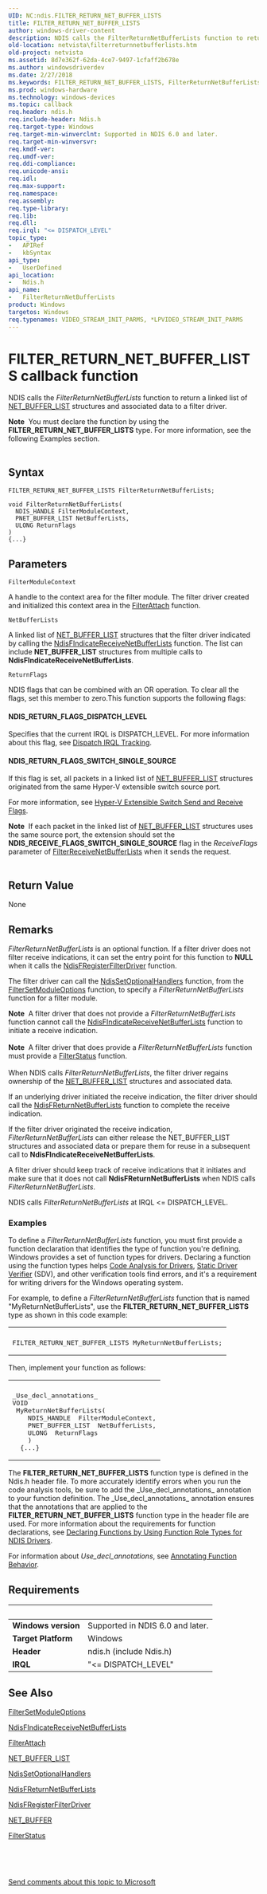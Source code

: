```yaml
---
UID: NC:ndis.FILTER_RETURN_NET_BUFFER_LISTS
title: FILTER_RETURN_NET_BUFFER_LISTS
author: windows-driver-content
description: NDIS calls the FilterReturnNetBufferLists function to return a linked list of NET_BUFFER_LIST structures and associated data to a filter driver.Note  You must declare the function by using the FILTER_RETURN_NET_BUFFER_LISTS type.
old-location: netvista\filterreturnnetbufferlists.htm
old-project: netvista
ms.assetid: 8d7e362f-62da-4ce7-9497-1cfaff2b678e
ms.author: windowsdriverdev
ms.date: 2/27/2018
ms.keywords: FILTER_RETURN_NET_BUFFER_LISTS, FilterReturnNetBufferLists, FilterReturnNetBufferLists callback function [Network Drivers Starting with Windows Vista], filter_functions_ref_a4a0c4ae-790b-43f9-a209-06538a7bbab6.xml, ndis/FilterReturnNetBufferLists, netvista.filterreturnnetbufferlists
ms.prod: windows-hardware
ms.technology: windows-devices
ms.topic: callback
req.header: ndis.h
req.include-header: Ndis.h
req.target-type: Windows
req.target-min-winverclnt: Supported in NDIS 6.0 and later.
req.target-min-winversvr: 
req.kmdf-ver: 
req.umdf-ver: 
req.ddi-compliance: 
req.unicode-ansi: 
req.idl: 
req.max-support: 
req.namespace: 
req.assembly: 
req.type-library: 
req.lib: 
req.dll: 
req.irql: "<= DISPATCH_LEVEL"
topic_type:
-	APIRef
-	kbSyntax
api_type:
-	UserDefined
api_location:
-	Ndis.h
api_name:
-	FilterReturnNetBufferLists
product: Windows
targetos: Windows
req.typenames: VIDEO_STREAM_INIT_PARMS, *LPVIDEO_STREAM_INIT_PARMS
---
```



# FILTER_RETURN_NET_BUFFER_LISTS callback function
NDIS calls the 
  <i>FilterReturnNetBufferLists</i> function to return a linked list of 
  <a href="..\ndis\ns-ndis-_net_buffer_list.md">NET_BUFFER_LIST</a> structures and associated data
  to a filter driver.
<div class="alert"><b>Note</b>  You must declare the function by using the <b>FILTER_RETURN_NET_BUFFER_LISTS</b> type. For more
   information, see the following Examples section.</div><div> </div>

## Syntax

```
FILTER_RETURN_NET_BUFFER_LISTS FilterReturnNetBufferLists;

void FilterReturnNetBufferLists(
  NDIS_HANDLE FilterModuleContext,
  PNET_BUFFER_LIST NetBufferLists,
  ULONG ReturnFlags
)
{...}
```

## Parameters

`FilterModuleContext`

A handle to the context area for the filter module. The filter driver created and initialized this
     context area in the 
     <a href="..\ndis\nc-ndis-filter_attach.md">FilterAttach</a> function.

`NetBufferLists`

A linked list of <a href="..\ndis\ns-ndis-_net_buffer_list.md">NET_BUFFER_LIST</a> structures that the filter driver indicated by calling the 
     <a href="..\ndis\nf-ndis-ndisfindicatereceivenetbufferlists.md">
     NdisFIndicateReceiveNetBufferLists</a> function. The list can include <b>NET_BUFFER_LIST</b> structures from
     multiple calls to 
     <b>NdisFIndicateReceiveNetBufferLists</b>.

`ReturnFlags`

NDIS flags that can be combined with an OR operation. To clear all the flags, set this member to
     zero.This function supports the following flags: 





#### NDIS_RETURN_FLAGS_DISPATCH_LEVEL

Specifies that the current IRQL is DISPATCH_LEVEL. For more information about this flag, see 
       <a href="https://msdn.microsoft.com/ac559f4f-0138-4b9a-8f1b-44a2973fd6a1">Dispatch IRQL Tracking</a>.



#### NDIS_RETURN_FLAGS_SWITCH_SINGLE_SOURCE

If this flag is set, all packets in a linked list of <a href="..\ndis\ns-ndis-_net_buffer_list.md">NET_BUFFER_LIST</a> structures originated from the same Hyper-V extensible switch source port.

For more information, see <a href="https://msdn.microsoft.com/FBA506EC-4E9F-4964-9C9C-FF4910DDA908">Hyper-V Extensible Switch Send and Receive Flags</a>.

<div class="alert"><b>Note</b>  If each packet in the linked list of <a href="..\ndis\ns-ndis-_net_buffer_list.md">NET_BUFFER_LIST</a> structures uses the same source port, the extension should set the <b>NDIS_RECEIVE_FLAGS_SWITCH_SINGLE_SOURCE</b> flag in the <i>ReceiveFlags</i> parameter of <a href="..\ndis\nc-ndis-filter_receive_net_buffer_lists.md">FilterReceiveNetBufferLists</a>  when it sends the request.</div>
<div> </div>


## Return Value

None

## Remarks

<i>FilterReturnNetBufferLists</i> is an optional function. If a filter driver does not filter receive indications, it can set the entry point for this function to <b>NULL</b> when it calls the 
    <a href="..\ndis\nf-ndis-ndisfregisterfilterdriver.md">
    NdisFRegisterFilterDriver</a> function.

The filter driver can call the 
    <a href="..\ndis\nf-ndis-ndissetoptionalhandlers.md">NdisSetOptionalHandlers</a> function,
    from the 
    <a href="..\ndis\nc-ndis-filter_set_module_options.md">FilterSetModuleOptions</a> function, to
    specify a 
    <i>FilterReturnNetBufferLists</i> function for a filter module.

<div class="alert"><b>Note</b>  A filter driver that does not provide a 
    <i>FilterReturnNetBufferLists</i> function cannot call the 
    <a href="..\ndis\nf-ndis-ndisfindicatereceivenetbufferlists.md">
    NdisFIndicateReceiveNetBufferLists</a> function to initiate a receive indication.</div>
<div> </div>
<div class="alert"><b>Note</b>  A filter driver that does provide a 
    <i>FilterReturnNetBufferLists</i> function must provide a 
    <a href="..\ndis\nc-ndis-filter_status.md">FilterStatus</a> function.</div>
<div> </div>
When NDIS calls 
    <i>FilterReturnNetBufferLists</i>, the filter driver regains ownership of the 
    <a href="..\ndis\ns-ndis-_net_buffer_list.md">NET_BUFFER_LIST</a> structures and associated
    data.

If an underlying driver initiated the receive indication, the filter driver should call the 
    <a href="..\ndis\nf-ndis-ndisfreturnnetbufferlists.md">
    NdisFReturnNetBufferLists</a> function to complete the receive indication.

If the filter driver originated the receive indication, 
    <i>FilterReturnNetBufferLists</i> can either release the NET_BUFFER_LIST structures and associated data or
    prepare them for reuse in a subsequent call to 
    <b>NdisFIndicateReceiveNetBufferLists</b>.

A filter driver should keep track of receive indications that it initiates and make sure that it does
    not call 
    <b>NdisFReturnNetBufferLists</b> when NDIS calls 
    <i>FilterReturnNetBufferLists</i>.

NDIS calls 
    <i>FilterReturnNetBufferLists</i> at IRQL &lt;= DISPATCH_LEVEL.

<h3><a id="Examples"></a><a id="examples"></a><a id="EXAMPLES"></a>Examples</h3>
To define a <i>FilterReturnNetBufferLists</i> function, you must first provide a function declaration that identifies the type of function you're defining. Windows provides a set of function types for drivers. Declaring a function using the function types helps <a href="https://msdn.microsoft.com/2F3549EF-B50F-455A-BDC7-1F67782B8DCA">Code Analysis for Drivers</a>, <a href="https://msdn.microsoft.com/74feeb16-387c-4796-987a-aff3fb79b556">Static Driver Verifier</a> (SDV), and other verification tools find errors, and it's a requirement for writing drivers for the Windows operating system.

For example, to define a <i>FilterReturnNetBufferLists</i> function that is named "MyReturnNetBufferLists", use the <b>FILTER_RETURN_NET_BUFFER_LISTS</b> type as shown in this code example:

<div class="code"><span codelanguage=""><table>
<tr>
<th></th>
</tr>
<tr>
<td>
<pre>FILTER_RETURN_NET_BUFFER_LISTS MyReturnNetBufferLists;</pre>
</td>
</tr>
</table></span></div>
Then, implement your function as follows:

<div class="code"><span codelanguage=""><table>
<tr>
<th></th>
</tr>
<tr>
<td>
<pre>_Use_decl_annotations_
VOID
 MyReturnNetBufferLists(
    NDIS_HANDLE  FilterModuleContext,
    PNET_BUFFER_LIST  NetBufferLists,
    ULONG  ReturnFlags
    )
  {...}</pre>
</td>
</tr>
</table></span></div>
The <b>FILTER_RETURN_NET_BUFFER_LISTS</b> function type is defined in the Ndis.h header file. To more accurately identify errors when you run the code analysis tools, be sure to add the _Use_decl_annotations_ annotation to your function definition.  The _Use_decl_annotations_ annotation ensures that the annotations that are applied to the <b>FILTER_RETURN_NET_BUFFER_LISTS</b> function type in the header file are used.  For more information about the requirements for function declarations, see <a href="https://msdn.microsoft.com/232c4272-0bf0-4a4e-9560-3bceeca8a3e3">Declaring Functions by Using Function Role Types for NDIS Drivers</a>.

For information about  _Use_decl_annotations_, see <a href="http://go.microsoft.com/fwlink/p/?linkid=286697">Annotating Function Behavior</a>.

## Requirements
| &nbsp; | &nbsp; |
| ---- |:---- |
| **Windows version** | Supported in NDIS 6.0 and later.  |
| **Target Platform** | Windows |
| **Header** | ndis.h (include Ndis.h) |
| **IRQL** | "<= DISPATCH_LEVEL" |

## See Also

<a href="..\ndis\nc-ndis-filter_set_module_options.md">FilterSetModuleOptions</a>



<a href="..\ndis\nf-ndis-ndisfindicatereceivenetbufferlists.md">
   NdisFIndicateReceiveNetBufferLists</a>



<a href="..\ndis\nc-ndis-filter_attach.md">FilterAttach</a>



<a href="..\ndis\ns-ndis-_net_buffer_list.md">NET_BUFFER_LIST</a>



<a href="..\ndis\nf-ndis-ndissetoptionalhandlers.md">NdisSetOptionalHandlers</a>



<a href="..\ndis\nf-ndis-ndisfreturnnetbufferlists.md">NdisFReturnNetBufferLists</a>



<a href="..\ndis\nf-ndis-ndisfregisterfilterdriver.md">NdisFRegisterFilterDriver</a>



<a href="..\ndis\ns-ndis-_net_buffer.md">NET_BUFFER</a>



<a href="..\ndis\nc-ndis-filter_status.md">FilterStatus</a>



 

 

<a href="mailto:wsddocfb@microsoft.com?subject=Documentation%20feedback [netvista\netvista]:%20FILTER_RETURN_NET_BUFFER_LISTS callback function%20 RELEASE:%20(2/27/2018)&amp;body=%0A%0APRIVACY STATEMENT%0A%0AWe use your feedback to improve the documentation. We don't use your email address for any other purpose, and we'll remove your email address from our system after the issue that you're reporting is fixed. While we're working to fix this issue, we might send you an email message to ask for more info. Later, we might also send you an email message to let you know that we've addressed your feedback.%0A%0AFor more info about Microsoft's privacy policy, see http://privacy.microsoft.com/en-us/default.aspx." title="Send comments about this topic to Microsoft">Send comments about this topic to Microsoft</a>